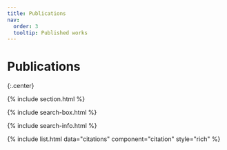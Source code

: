 ```yaml
---
title: Publications
nav:
  order: 3
  tooltip: Published works
---
```


# Publications
{:.center}

{% include section.html %}

{% include search-box.html %}

{% include search-info.html %}

{% include list.html data="citations" component="citation" style="rich" %}
